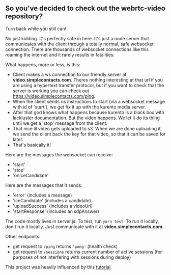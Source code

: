 ## So you've decided to check out the webrtc-video repository?

Turn back while you still can!

No just kidding. It's perfectly safe in here. It's just a node server that communicates with the client through a totally normal, safe websocket connection. There are thousands of websocket connections like this roaming the internet and it rarely results in fatalities.

What happens, more or less, is this:

* Client makes a ws connection to our friendly server at **video.simplecontacts.com**. Theres nothing interesting at that url if you are using a hypertext transfer protocol, but if you want to check that the server is working you can check out https://video.simplecontacts.com/ping.
* When the client sends us instructions to start (via a websocket message with id of 'start'), we get fix it up with the kurento media server.
* After that god knows what happens because kurento is a black box with lackluster documentation. But the video happens. We let it do its thing until we get a 'stop' message from the client.
* That nice lil video gets uploaded to s3. When we are done uploading it, we send the client back the key for that video, so that it can be saved for later.
* That's basically it!

Here are the messages the websocket can receive:

* 'start'
* 'stop'
* 'onIceCandidate'

Here are the messages that it sends:

* 'error' (includes a message)
* 'iceCandidate' (includes a candidate)
* 'uploadSuccess' (includes a videoUrl)
* 'startResponse' (includes an sdpAnswer)

The code mostly lives in server.js. To test, run `yarn test`. To run it locally, don't run it locally. Just communicate with it at **video.simplecontacts.com**.

Other endpoints:
* get request to `/ping` returns `'pong'` (health check)
* get request to `/sessions` returns current number of active sessions (for purposes of not interfering with sessions during deploy)

This project was heavily influenced by this [tutorial](https://github.com/Kurento/kurento-tutorial-node/tree/master/kurento-hello-world).
